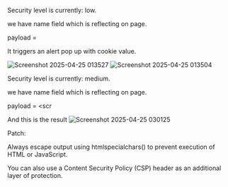 Security level is currently: low.

we have name field which is reflecting on page.

payload = <script>alert(1)</script>

It triggers an alert pop up with cookie value.

![Screenshot 2025-04-25 013527](https://github.com/user-attachments/assets/be51887b-d633-477e-9418-72a2d3ad989f)
![Screenshot 2025-04-25 013504](https://github.com/user-attachments/assets/5c67186e-7063-430d-bb7f-a35c84d34232)

Security level is currently: medium.

we have name field which is reflecting on page.

payload = <scr<script>ipt>alert(1)</script>

And this is the result
![Screenshot 2025-04-25 030125](https://github.com/user-attachments/assets/92186498-5e1d-4b6a-b022-2d5e81b275cf)


 Patch:

Always escape output using htmlspecialchars() to prevent execution of HTML or JavaScript.

You can also use a Content Security Policy (CSP) header as an additional layer of protection.
